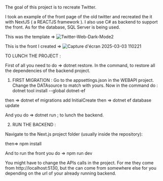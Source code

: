 The goal of this project is to recreate Twitter. 

I took an example of the front page of the old twitter and recreated the it with NextJS ( a REACTJS framework ). I also use C# as backend to support the front.
As for the database, SQL Server is being used.

This was the template => ![Twitter-Web-Dark-Mode2](https://github.com/user-attachments/assets/0f6a2292-03bc-419f-9fed-ef395baf2537)

This is the front I created => ![Capture d'écran 2025-03-03 110221](https://github.com/user-attachments/assets/e8f0d6c2-c75c-46a5-8424-af67bf3fbdee)


TO LUNCH THE PROJECT : 

First of all you need to do => dotnet restore. In the command, to restore all the dependencies of the backend project. 

1. FIRST MIGRATION :
Go to the appsettings.json in the WEBAPI project. Change the DATAsource to match with yours. 
Now in the command do :  dotnet tool install --global dotnet-ef

then => dotnet ef migrations add InitialCreate
then => dotnet ef database update

And you do => dotnet run ; to lunch the backend.

2. RUN THE BACKEND :

Navigate to the Next.js project folder (usually inside the repository):

then=> npm install

And to run the front you do => npm run dev

You might have to change the APIs calls in the project. For me they come from http://localhost:5130, but the can come from somewhere else for you depending on the url of your already running backend. 
